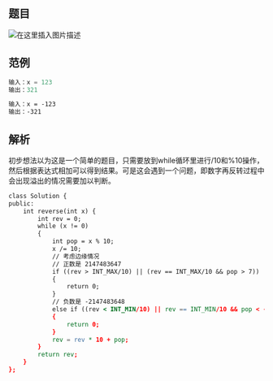 ## 题目
![在这里插入图片描述](https://img-blog.csdnimg.cn/2021071309133291.png)

## 范例

```cpp
输入：x = 123
输出：321
```

```handlebars
输入：x = -123
输出：-321
```
## 解析
初步想法以为这是一个简单的题目，只需要放到while循环里进行/10和%10操作，然后根据表达式相加可以得到结果。可是这会遇到一个问题，即数字再反转过程中会出现溢出的情况需要加以判断。

```handlebars
class Solution {
public:
    int reverse(int x) {
        int rev = 0;
        while (x != 0)
        {
            int pop = x % 10;
            x /= 10;
            // 考虑边缘情况
            // 正数是 2147483647
            if ((rev > INT_MAX/10) || (rev == INT_MAX/10 && pop > 7))
            {
                return 0;
            }
            // 负数是 -2147483648
            else if ((rev < INT_MIN/10) || rev == INT_MIN/10 && pop < -8)
            {
                return 0;
            }
            rev = rev * 10 + pop;
        }
        return rev;
    }
};
```

